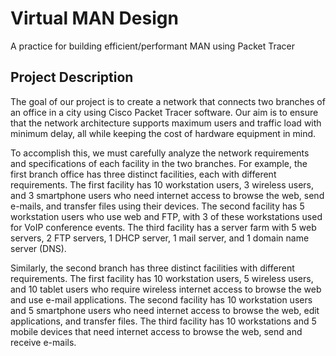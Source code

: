 # Virtual MAN Design

A practice for building efficient/performant MAN using Packet Tracer

## Project Description

The goal of our project is to create a network that connects two branches of an office in a city using Cisco Packet Tracer software. Our aim is to ensure that the network architecture supports maximum users and traffic load with minimum delay, all while keeping the cost of hardware equipment in mind.

To accomplish this, we must carefully analyze the network requirements and specifications of each facility in the two branches. For example, the first branch office has three distinct facilities, each with different requirements. The first facility has 10 workstation users, 3 wireless users, and 3 smartphone users who need internet access to browse the web, send e-mails, and transfer files using their devices. The second facility has 5 workstation users who use web and FTP, with 3 of these workstations used for VoIP conference events. The third facility has a server farm with 5 web servers, 2 FTP servers, 1 DHCP server, 1 mail server, and 1 domain name server (DNS).

Similarly, the second branch has three distinct facilities with different requirements. The first facility has 10 workstation users, 5 wireless users, and 10 tablet users who require wireless internet access to browse the web and use e-mail applications. The second facility has 10 workstation users and 5 smartphone users who need internet access to browse the web, edit applications, and transfer files. The third facility has 10 workstations and 5 mobile devices that need internet access to browse the web, send and receive e-mails.
